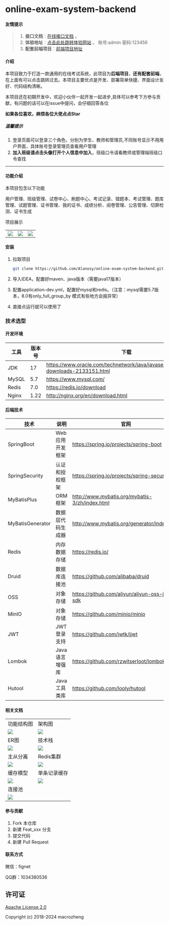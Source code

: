 # online-exam-system-backend

#### 友情提示

> 1. **接口文档**：[在线接口文档](https://apifox.com/apidoc/shared-a61e857a-187a-4b5f-972e-f0f0f6b89a7f) 。
> 2. **体验地址**：[点击此处跳转体验网站](http://47.109.94.143/#/login) 。 账号:admin 密码:123456
> 3. **配套前端项目**：[前端项目地址](https://github.com/Alanosy/online-exam-system-frontend)

#### 介绍

本项目致力于打造一款通用的在线考试系统，此项目为**后端项目**，**还有配套前端**，在上面有可以点击跳转过去。本项目主要优点是开发、部署简单快捷、界面设计友好、代码结构清晰。

本项目还在初期开发中，欢迎小伙伴一起开发一起进步,具体可以参考下方参与贡献，有问题的话可以在issue中提问，会仔细回答各位

**如果各位喜欢，麻烦各位大佬点点Star**

##### 温馨提示

1. 登录页面可以登录三个角色，分别为学生、教师和管理员,不同账号显示不用用户界面，具体账号登录管理员查看用户管理
2. **加入班级请点击头像打开个人信息中加入**，班级口令请看教师或管理端班级口令查找

****

#### 功能介绍

本项目包含以下功能

用户管理、班级管理、试卷中心、刷题中心、考试记录、错题本、考试管理、题库管理、试题管理、证书管理、我的证书、成绩分析、阅卷管理、公告管理、切屏检测、证书生成

项目展示

<table>
    <tr>
        <td><img src="https://github.com/Alanosy/online-exam-system-backend/blob/master/img/管理端.png"/></td>
        <td><img src="https://github.com/Alanosy/online-exam-system-backend/blob/master/img/教师端.png"/></td>
      	<td><img src="https://github.com/Alanosy/online-exam-system-backend/blob/master/img/学生端.png"/></td>
    </tr>
</table>

#### 安装

1. 拉取项目

   ``` bash
   git clone https://github.com/Alanosy/online-exam-system-backend.git
   ```

2. 导入IDEA，配置好maven、java版本（需要java17版本）

3. 配置application-dev.yml，配置好mysql和redis。（注意：mysql需要5.7版本，8.0有only_full_group_by 模式有些地方会报异常）

4. 直接点运行就可以使用了

### 技术选型

#### 开发环境

| 工具  | 版本号 | 下载                                                         |
| ----- | ------ | ------------------------------------------------------------ |
| JDK   | 17     | https://www.oracle.com/technetwork/java/javase/downloads/jdk8-downloads-2133151.html |
| MySQL | 5.7    | https://www.mysql.com/                                       |
| Redis | 7.0    | https://redis.io/download                                    |
| Nginx | 1.22   | http://nginx.org/en/download.html                            |

#### 后端技术

| 技术             | 说明             | 官网                                           |
| ---------------- | ---------------- | ---------------------------------------------- |
| SpringBoot       | Web应用开发框架  | https://spring.io/projects/spring-boot         |
| SpringSecurity   | 认证和授权框架   | https://spring.io/projects/spring-security     |
| MyBatisPlus      | ORM框架          | http://www.mybatis.org/mybatis-3/zh/index.html |
| MyBatisGenerator | 数据层代码生成器 | http://www.mybatis.org/generator/index.html    |
| Redis            | 内存数据存储     | https://redis.io/                              |
| Druid            | 数据库连接池     | https://github.com/alibaba/druid               |
| OSS              | 对象存储         | https://github.com/aliyun/aliyun-oss-java-sdk  |
| MinIO            | 对象存储         | https://github.com/minio/minio                 |
| JWT              | JWT登录支持      | https://github.com/jwtk/jjwt                   |
| Lombok           | Java语言增强库   | https://github.com/rzwitserloot/lombok         |
| Hutool           | Java工具类库     | https://github.com/looly/hutool                |

#### 相关文档

<table>
    <tr>
        <td>功能结构图</td>
        <td>架构图</td>
    </tr>
  <tr>
        <td><img src="https://github.com/Alanosy/online-exam-system-backend/blob/master/img/%E5%8A%9F%E8%83%BD%E7%BB%93%E6%9E%84%E5%9B%BE.drawio.png"/></td>
        <td><img src="https://github.com/Alanosy/online-exam-system-backend/blob/master/img/架构图.png"/></td>
    </tr>
  <tr>
        <td>ER图</td>
        <td>技术栈</td>
    </tr>
  <tr>
        <td><img src="https://github.com/Alanosy/online-exam-system-backend/blob/master/img/ER图.png"/></td>
        <td><img src="https://github.com/Alanosy/online-exam-system-backend/blob/master/img/技术栈.png"/></td>
    </tr>
    <tr>
        <td>主从分离</td>
        <td>Redis集群</td>
    </tr>
  <tr>
        <td><img src="https://github.com/Alanosy/online-exam-system-backend/blob/master/img/主从分离.drawio.png"/></td>
        <td><img src="https://github.com/Alanosy/online-exam-system-backend/blob/master/img/redis分片集群.drawio.png"/></td>
    </tr>
  <tr>
        <td>缓存模型</td>
        <td>单条记录缓存</td>
    </tr>
  <tr>
        <td><img src="https://github.com/Alanosy/online-exam-system-backend/blob/master/img/缓存作用模型.drawio.png"/></td>
        <td><img src="https://github.com/Alanosy/online-exam-system-backend/blob/master/img/单条记录缓存.drawio.png"/></td>
    </tr>
   <tr>
        <td>连接池</td>
        <td></td>
    </tr>
  <tr>
    <td><img src="https://github.com/Alanosy/online-exam-system-backend/blob/master/img/连接池.png"/></td>
     <td></td>
  </tr>
</table>

#### 参与贡献

1.  Fork 本仓库
2.  新建 Feat_xxx 分支
3.  提交代码
4.  新建 Pull Request

#### 联系方式

微信：fignet

QQ群：1034380536



## 许可证

[Apache License 2.0](https://github.com/macrozheng/mall/blob/master/LICENSE)

Copyright (c) 2018-2024 macrozheng
